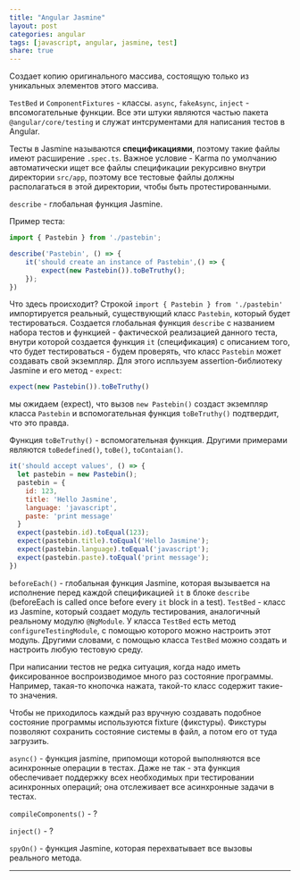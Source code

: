 ```yaml
---
title: "Angular Jasmine"
layout: post
categories: angular
tags: [javascript, angular, jasmine, test]
share: true
---
```


Создает копию оригинального массива, состоящую только из уникальных элементов этого массива.

`TestBed` и `ComponentFixtures` - классы.
`async`, `fakeAsync`, `inject` - впсомогательные функции.
Все эти штуки являются частью пакета `@angular/core/testing` и служат интсрументами для написания тестов в Angular.

Тесты в Jasmine называются **спецификациями**, поэтому такие файлы имеют расширение `.spec.ts`. Важное условие - Karma по умолчанию автоматически ищет все файлы спецификации рекурсивно внутри директории `src/app`, поэтому все тестовые файлы должны располагаться в этой директории, чтобы быть протестированными.

`describe` - глобальная функция Jasmine.

Пример теста:

~~~ javascript
import { Pastebin } from './pastebin';

describe('Pastebin', () => {
    it('should create an instance of Pastebin',() => {
        expect(new Pastebin()).toBeTruthy();
    });
})
~~~

Что здесь происходит? Строкой `import { Pastebin } from './pastebin'` импортируется реальный, существующий класс `Pastebin`, который будет тестироваться. Создается глобальная функция `describe` с названием набора тестов и функцией - фактической реализацией данного теста, внутри которой создается функция `it` (спецификация) с описанием того, что будет тестироваться - будем проверять, что класс `Pastebin` может создавать свой экземпляр. Для этого испльзуем assertion-библиотеку Jasmine и его метод - `expect`:

~~~ javascript
expect(new Pastebin()).toBeTruthy()
~~~

мы ожидаем (expect), что вызов `new Pastebin()` создаст экземпляр класса `Pastebin` и вспомогательная функция `toBeTruthy()` подтвердит, что это правда.

Функция `toBeTruthy()` - вспомогательная функция. Другими примерами являются `toBedefined()`, `toBe()`, `toContaian()`.

~~~ js
it('should accept values', () => {
  let pastebin = new Pastebin();
  pastebin = {
    id: 123,
    title: 'Hello Jasmine',
    language: 'javascript',
    paste: 'print message'
  }
  expect(pastebin.id).toEqual(123);
  expect(pastebin.title).toEqual('Hello Jasmine');
  expect(pastebin.language).toEqual('javascript');
  expect(pastebin.paste).toEqual('print message');
})
~~~

`beforeEach()` - глобальная функция Jasmine, которая вызывается на исполнение перед каждой спецификацией `it` в блоке `describe` (beforeEach is called once before every `it` block in a test).
`TestBed` - класс из Jasmine, который создает модуль тестирования, аналогичный реальному модулю `@NgModule`. У класса `TestBed` есть метод `configureTestingModule`, с помощью которого можно настроить этот модуль. Другими словами, с помощью класса `TestBed` можно создать и настроить любую тестовую среду.

При написании тестов не редка ситуация, когда надо иметь фиксированное воспроизводимое много раз состояние программы. Например, такая-то кнопочка нажата, такой-то класс содержит такие-то значения.

Чтобы не приходилось каждый раз вручную создавать подобное состояние программы используются fixture (фикстуры). Фикстуры позволяют сохранить состояние системы в файл, а потом его от туда загрузить.

`async()` - функция jasmine, припомощи которой выполняются все асинхронные операции в тестах. Даже не так - эта функция обеспечивает поддержку всех необходимых при тестировании асинхронных операций; она отслеживает все асинхронные задачи в тестах.

`compileComponents()` - ?

`inject()` - ?

`spyOn()` - функция Jasmine, которая перехватывает все вызовы реального метода.


***
[1]: http://speckyboy.com/2015/01/26/six-common-freelancing-myths/ "Six Common Freelancing Myths"
